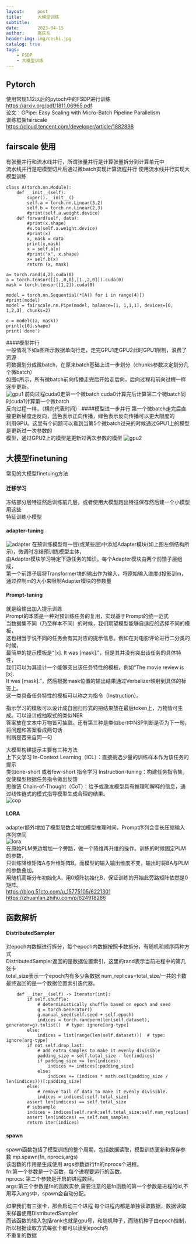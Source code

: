 ```yaml
---
layout:     post
title:      大模型训练
subtitle:   
date:       2023-04-15
author:     高庆东
header-img: img/ceshi.jpg
catalog: true
tags:
    - FSDP
    - 大模型训练
---
```



## Pytorch
使用常规1.12以后的pytoch中的FSDP进行训练   
https://arxiv.org/pdf/1811.06965.pdf   
论文：GPipe: Easy Scaling with Micro-Batch Pipeline Parallelism    
训练框架fairscale  
https://cloud.tencent.com/developer/article/1882898  
## fairscale 使用
有张量并行和流水线并行，所谓张量并行是计算张量拆分到计算单元中  
流水线并行是吧模型切片后通过微batch实现计算流程并行
使用流水线并行实现大模型训练
```
class A(torch.nn.Module):
    def __init__(self):
        super().__init__()
        self.a = torch.nn.Linear(3,2)
        self.b = torch.nn.Linear(2,3)
        #print(self.a.weight.device)
    def forward(self, data):
        #print(x.shape)
        #x.to(self.a.weight.device)
        #print(x)
        x, mask = data
        print(x,mask)
        x = self.a(x)
        #print("x", x.shape)
        x= self.b(x)
        return (x, mask)
        
a= torch.rand(4,2).cuda(0)
a = torch.tensor([[1.,0,0],[1.,2,0]]).cuda(0)
mask = torch.tensor([1,2]).cuda(0)

model = torch.nn.Sequential(*[A() for i in range(4)])
#print(model)
model = fairscale.nn.Pipe(model, balance=[1, 1,1,1], devices=[0, 1,2,3], chunks=2)

c = model((a, mask))
print(c[0].shape)
print('done')
```

####模型并行  
一般情况下如a图所示数据单向行走，走完GPU1走GPU2此时GPU1限制，浪费了资源  
将数据划分成微batch，在原来batch基础上进一步划分（chunks参数决定划分几个微batch）   
如图c所示，所有微batch前向传播走完后开始走后向，后向过程和前向过程一样逐步更新。  
![gpu1](/img/20230313/gpu1.png)
前向过程cuda0走第一个微batch cuda0计算完后计算第二个微batch同时cuda1计算第一个微batch  
反向过程一样，（横向代表时间）
####模型进一步并行
第一个微batch走完后直接更新梯度走反向，蓝色表示正向传播，绿色表示反向传播可以更大限度的  
利用GPU。这里有个问题可以看到当第5个微batch过来的时候通过GPU1上的模型是更新过一次参数的    
模型，通过GPU2上的模型是更新过两次参数的模型
![gpu2](/img/20230313/gpu2.png)  

## 大模型finetuning
常见的大模型finetuing方法 
#### 迁移学习
冻结部分层特征然后训练前几层，或者使用大模型跑出特征保存然后建一个小模型用这些  
特征训练小模型
#### adapter-tuning
![adapter](/img/20230313/adapter.png)
在预训练模型每一层(或某些层)中添加Adapter模块(如上图左侧结构所示)，微调时冻结预训练模型主体，  
由Adapter模块学习特定下游任务的知识。每个Adapter模块由两个前馈子层组成，  
第一个前馈子层将Transformer块的输出作为输入，将原始输入维度d投影到m，  
通过控制m的大小来限制Adapter模块的参数量
#### Prompt-tuning
就是给输出加入提示训练  
Prompt的本质是一种对预训练任务的复用，实现基于Prompt的统一范式   
当数据集不同（乃至样本不同）的时候，我们期望模型能够自适应的选择不同的模板，  
这也相当于说不同的任务会有其对应的提示信息。例如在对电影评论进行二分类的时候，  
最简单的提示模板是“[x]. It was [mask].”，但是其并没有突出该任务的具体特性，  
我们可以为其设计一个能够突出该任务特性的模板，例如“The movie review is [x].   
It was [mask].”，然后根据mask位置的输出结果通过Verbalizer映射到具体的标签上。  
这一类具备任务特性的模板可以称之为指令（Instruction）。
  
指示学习的模板可以设计成自回归形式的把结果放在最后token上，万物皆可生成。可以设计成抽取式的类似NER  
答案放在文本中万物皆可抽取。还有第三种是类似bert中NSP判断是否为下一句，将问题和答案看成两句话  
判断是否来自同一句  
  
大模型构建提示主要有三种方法  
上下文学习 In-Context Learning（ICL）：直接挑选少量的训练样本作为该任务的提示  
类似one-short 或者few-short
指令学习 Instruction-tuning：构建任务指令集，促使模型根据任务指令做出反馈   
思维链 Chain-of-Thought（CoT）：给予或激发模型具有推理和解释的信息，通过线性链式的模式指导模型生成合理的结果。  
![cop](/img/20230313/cop.png)
#### LORA
adapter额外增加了模型层数会增加模型推理时间，Prompt序列会变长压缩输入序列空间  
![lora](/img/20230313/lora.png)  
在原始PLM旁边增加一个旁路，做一个降维再升维的操作。训练的时候固定PLM的参数，  
只训练降维矩阵A与升维矩阵B。而模型的输入输出维度不变，输出时将BA与PLM的参数叠加。  
用随机高斯分布初始化A，用0矩阵初始化B，保证训练的开始此旁路矩阵依然是0矩阵。  
https://blog.51cto.com/u_15775105/6221301  
https://zhuanlan.zhihu.com/p/624918286  


## 函数解析 
#### DistributedSampler 
对epoch内数据进行拆分，每个epoch内数据按照卡数拆分，有随机和顺序两种方式  
DistributedSampler返回的是数据位置索引，这里的rand表示当前进程中的第几张卡  
total_size表示一个epoch内有多少条数据 num_replicas=total_size/一共的卡数  
最终返回的是一个数据位置索引迭代器。  

```
    def __iter__(self) -> Iterator[int]:
        if self.shuffle:
            # deterministically shuffle based on epoch and seed
            g = torch.Generator()
            g.manual_seed(self.seed + self.epoch)
            indices = torch.randperm(len(self.dataset), generator=g).tolist()  # type: ignore[arg-type]
        else:
            indices = list(range(len(self.dataset)))  # type: ignore[arg-type]
        if not self.drop_last:
            # add extra samples to make it evenly divisible
            padding_size = self.total_size - len(indices)
            if padding_size <= len(indices):
                indices += indices[:padding_size]
            else:
                indices += (indices * math.ceil(padding_size / len(indices)))[:padding_size]
        else:
            # remove tail of data to make it evenly divisible.
            indices = indices[:self.total_size]
        assert len(indices) == self.total_size
        # subsample
        indices = indices[self.rank:self.total_size:self.num_replicas]
        assert len(indices) == self.num_samples
        return iter(indices)
```

#### spawn
spawn函数包括了模型训练的整个周期，包括数据读取，模型训练更新和保存参数
mp.spawn(fn, nprocs,args)   
该函数的作用是生成使用 args参数运行fn的nprocs个进程。  
fn:第一个参数是一个函数，每个进程要运行的函数。  
nprocs: 第二个参数是开启的进程数目。  
args:第三个参数是fn的函数实参,需要注意的是fn函数的第一个参数是进程的id,不用写入args中，spawn会自动分配。  

如果我们有三张卡，那会启动三个进程 每个进程内都是单独读取数据，数据读取采样器使用DistributedSampler  
而该函数的输入包括rank也就是gpu号，和随机种子，而随机种子由epoch控制，所以根据读取方式每张卡都可以读到epoch内  
不重复的数据    
